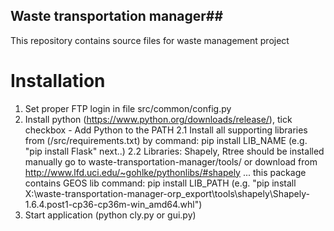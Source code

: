 ## Waste transportation manager##

This repository contains source files for waste management project


# Installation #

1. Set proper FTP login in file src/common/config.py
2. Install python (https://www.python.org/downloads/release/), tick checkbox - Add Python to the PATH
2.1 Install all supporting libraries from (/src/requirements.txt) by command: pip install LIB_NAME (e.g. "pip install Flask" next..)
2.2 Libraries: Shapely, Rtree should be installed manually 
    go to waste-transportation-manager/tools/ or download from http://www.lfd.uci.edu/~gohlke/pythonlibs/#shapely ... this package contains GEOS lib
    command: pip install LIB_PATH (e.g. "pip install X:\waste-transportation-manager-orp_export\tools\shapely\Shapely-1.6.4.post1-cp36-cp36m-win_amd64.whl")
3. Start application (python cly.py or gui.py)
